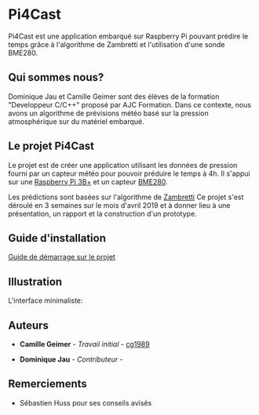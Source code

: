 # Pi4Cast

Pi4Cast est une application embarqué sur Raspberry Pi pouvant prédire le temps grâce à l'algorithme de Zambretti et l'utilisation d'une sonde BME280.

## Qui sommes nous?

Dominique Jau et Camille Geimer sont des élèves de la formation "Developpeur C/C++" proposé par AJC Formation. Dans ce contexte, nous avons un algorithme de prévisions météo basé sur la pression atmosphérique sur du matériel embarqué.

## Le projet Pi4Cast

Le projet est de créer une application utilisant les données de pression fourni par un capteur météo pour pouvoir préduire le temps à 4h. Il s'appui sur une [Raspberry Pi 3B+](https://www.raspberrypi.org/products/raspberry-pi-3-model-b-plus/) et un capteur [BME280](https://www.waveshare.com/wiki/BME280_Environmental_Sensor). 

Les prédictions sont basées sur l'algorithme de [Zambretti](http://drkfs.net/zambretti.htm)
Ce projet s'est déroulé en 3 semaines sur le mois d'avril 2019 et à donner lieu à une présentation, un rapport et la construction d'un prototype. 


## Guide d'installation 

[Guide de démarrage sur le projet](https://github.com/cg1989/piforcast/blob/master/INSTALL.md)


## Illustration

L'interface minimaliste:





## Auteurs

* **Camille Geimer** - *Travail initial* - [cg1989](https://github.com/cg1989)

* **Dominique Jau** - *Contributeur* - 


## Remerciements

* Sébastien Huss pour ses conseils avisés

